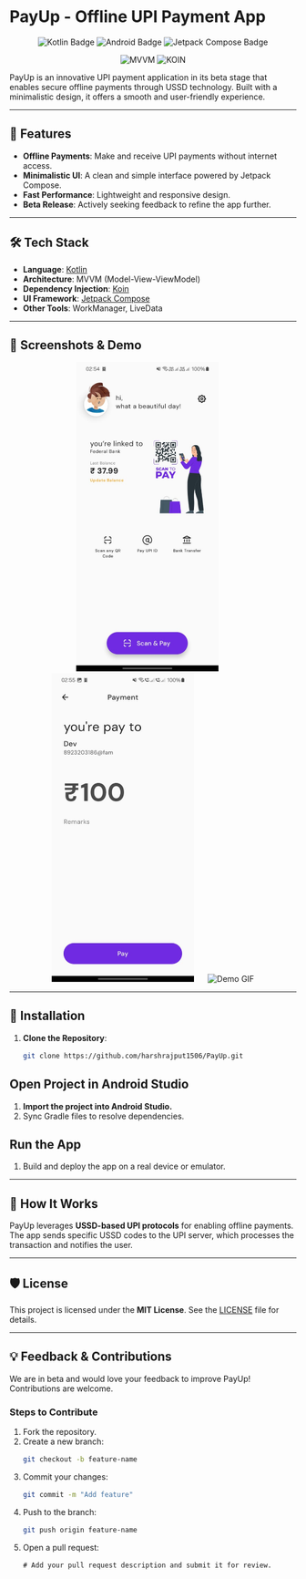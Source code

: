 # PayUp - Offline UPI Payment App  

<p align="center">
    <img src="https://img.shields.io/badge/Kotlin-1DA1F2?style=for-the-badge&logo=kotlin&logoColor=white" alt="Kotlin Badge"/>
    <img src="https://img.shields.io/badge/Android-3DDC84?style=for-the-badge&logo=android&logoColor=white" alt="Android Badge"/>
    <img src="https://img.shields.io/badge/Jetpack%20Compose-blueviolet?style=for-the-badge&logo=android&logoColor=white" alt = "Jetpack Compose Badge"/>
    
</p>

<p align="center">
  <img src="https://img.shields.io/badge/Architecture-MVVM-yellow" alt="MVVM"/>
  <img src="https://img.shields.io/badge/DI-KOIN-purple" alt="KOIN"/>
</p>

PayUp is an innovative UPI payment application in its beta stage that enables secure offline payments through USSD technology. Built with a minimalistic design, it offers a smooth and user-friendly experience.  

---

## 🚀 Features  

- **Offline Payments**: Make and receive UPI payments without internet access.  
- **Minimalistic UI**: A clean and simple interface powered by Jetpack Compose.  
- **Fast Performance**: Lightweight and responsive design.  
- **Beta Release**: Actively seeking feedback to refine the app further.  

---

## 🛠️ Tech Stack  

- **Language**: [Kotlin](https://kotlinlang.org/)  
- **Architecture**: MVVM (Model-View-ViewModel)  
- **Dependency Injection**: [Koin](https://insert-koin.io/)  
- **UI Framework**: [Jetpack Compose](https://developer.android.com/jetpack/compose)  
- **Other Tools**: WorkManager, LiveData  

---

## 📲 Screenshots & Demo  

<p align="center">
    <img src="/screenshots/ss1.jpg" alt="Screenshot 1" width="250" style="margin-right: 20px;"/>
    <img src="/screenshots/ss2.jpg" alt="Screenshot 2" width="250" style="margin-right: 20px;"/>
    <img src="/screenshots/demo.gif" alt="Demo GIF" width="250"/>
</p>


---

## 🧰 Installation  

1. **Clone the Repository**:  
   ```bash  
   git clone https://github.com/harshrajput1506/PayUp.git
   
## Open Project in Android Studio  

1. **Import the project into Android Studio.**  
2. Sync Gradle files to resolve dependencies.  

## Run the App  

1. Build and deploy the app on a real device or emulator.  

---

## 🤝 How It Works  

PayUp leverages **USSD-based UPI protocols** for enabling offline payments. The app sends specific USSD codes to the UPI server, which processes the transaction and notifies the user.  

---

## 🛡️ License  

This project is licensed under the **MIT License**. See the [LICENSE](LICENSE) file for details.  

---

## 💡 Feedback & Contributions  

We are in beta and would love your feedback to improve PayUp! Contributions are welcome.  

### Steps to Contribute  

1. Fork the repository.  
2. Create a new branch:  
   ```bash
   git checkout -b feature-name
   ```  
3. Commit your changes:  
   ```bash
   git commit -m "Add feature"
   ```  
4. Push to the branch:  
   ```bash
   git push origin feature-name
   ```  
5. Open a pull request:  
   ```vbnet
   # Add your pull request description and submit it for review. 

